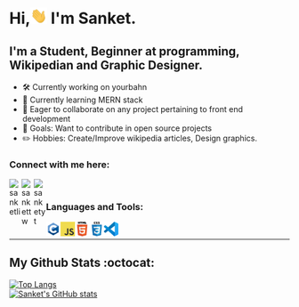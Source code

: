 # Hi,<img src="https://raw.githubusercontent.com/ABSphreak/ABSphreak/master/gifs/Hi.gif" width="30px" style="max-width: 100%;"> I'm Sanket.

## I'm a Student, Beginner at programming, Wikipedian and Graphic Designer.

* 🛠️ Currently working on yourbahn<br>
* 🌱 Currently learning MERN stack <br>
* 🤝 Eager to collaborate on any project pertaining to front end development <br>
* 🥅 Goals: Want to contribute in open source projects <br>
* ✏️ Hobbies: Create/Improve wikipedia articles, Design graphics.

### Connect with me here:

[<img align="left" alt="sanketli" width="22px" src="linkedin.svg" />][LinkedIn] 
[<img align="left" alt="sankettw" width="22px" src="twitter.svg" />][Twitter] 
[<img align="left" alt="sanketyt" width="22px" src="facebook.svg" />][Facebook] 

<br />

### Languages and Tools:

[<img align="left" alt="C programming" width="26px" src="https://raw.githubusercontent.com/github/explore/80688e429a7d4ef2fca1e82350fe8e3517d3494d/topics/c/c.png" />][C]
[<img align="left" alt="C programming" width="26px" src="https://raw.githubusercontent.com/github/explore/80688e429a7d4ef2fca1e82350fe8e3517d3494d/topics/javascript/javascript.png" />][JS]
[<img align="left" alt="HTML5" width="26px" src="https://raw.githubusercontent.com/github/explore/80688e429a7d4ef2fca1e82350fe8e3517d3494d/topics/html/html.png" />][HTML]
[<img align="left" alt="CSS3" width="26px" src="https://raw.githubusercontent.com/github/explore/80688e429a7d4ef2fca1e82350fe8e3517d3494d/topics/css/css.png" />][CSS]
[<img align="left" alt="Visual Studio Code" width="26px" src="https://raw.githubusercontent.com/github/explore/80688e429a7d4ef2fca1e82350fe8e3517d3494d/topics/visual-studio-code/visual-studio-code.png" />][VSC]
<br />

----
## My Github Stats :octocat:
[![Top Langs](https://github-readme-stats.vercel.app/api/top-langs/?username=Sanketr62&theme=github_dark&show_icons=true&hide=html,css)](https://github.com/Sanketr62/github-readme-stats) <br>
[![Sanket's GitHub stats](https://github-readme-stats.vercel.app/api?username=Sanketr62&theme=github_dark&show_icons=true)](https://github.com/Sanketr62/github-readme-stats)

[LinKedIn]: https://www.linkedin.com/in/sanket-r-1a35aa1b3/
[Twitter]: https://twitter.com/c_arbitrary
[Facebook]: https://www.facebook.com/sanket.r.923/
[VSC]: https://code.visualstudio.com/
[C]: https://en.wikipedia.org/wiki/C_(programming_language)
[C++]: https://en.wikipedia.org/wiki/C++_(programming_language)
[JS]: https://en.wikipedia.org/wiki/JavaScript
[HTML]: https://en.wikipedia.org/wiki/HTML5
[CSS]: https://en.wikipedia.org/wiki/CSS
